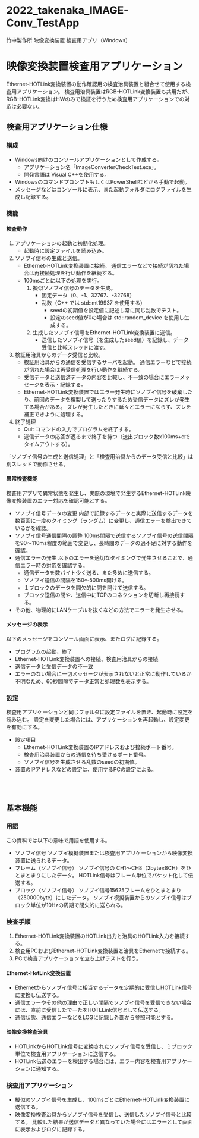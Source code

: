 # 2022_takenaka_IMAGE-Conv_TestApp

竹中製作所 映像変換装置 検査用アプリ（Windows）

# 映像変換装置検査用アプリケーション
Ethernet-HOTLink変換装置の動作確認用の検査治具装置と組合せて使用する検査用アプリケーション。
検査用治具装置はRGB-HOTLink変換装置も共用だが、RGB-HOTLink変換はHWのみで検証を行うため検査用アプリケーションでの対応は必要ない。

## 検査用アプリケーション仕様
### 構成
* Windows向けのコンソールアプリケーションとして作成する。
    * アプリケーション名「ImageConverterCheckTest.exe」。
    * 開発言語は Visual C++を使用する。
* WindowsのコマンドプロンプトもしくはPowerShellなどから手動で起動。
* メッセージなどはコンソールに表示、また起動フォルダにログファイルを生成し記録する。

### 機能
#### 検査動作
1. アプリケーションの起動と初期化処理。
    * 起動時に設定ファイルを読み込み。
1. ソノブイ信号の生成と送信。
    * Ethernet-HOTLink変換装置に接続。
    通信エラーなどで接続が切れた場合は再接続処理を行い動作を継続する。
    * 100msごとに以下の処理を実行。
        1. 擬似ソノブイ信号のデータを生成。
            * 固定データ（0、-1、32767、-32768）
            * 乱数（C++ では std::mt19937 を使用する）
                * seedの初期値を設定値に記述し常に同じ乱数でテスト。
                * 設定のseed値が0の場合は std::random_device を使用し生成する。
        1. 生成したソノブイ信号をEthernet-HOTLink変換装置に送信。
            * 送信したソノブイ信号（を生成したseed値）を記録し、データ受信と比較スレッドに渡す。
1. 検証用治具からのデータ受信と比較。
    * 検証用治具からの通信を受信するサーバを起動。
    通信エラーなどで接続が切れた場合は再受信処理を行い動作を継続する。
    * 受信データと送信済データの内容を比較し、不一致の場合にエラーメッセージを表示・記録する。
    * Ethernet-HOTLink変換装置ではエラー発生時にソノブイ信号を破棄したり、前回のデータを複製して送ったりするため受信データにズレが発生する場合がある。
    ズレが発生したときに延々とエラーにならず、ズレを補正できように処理する。
1. 終了処理
    * Quit
    コマンドの入力でプログラムを終了する。
    * 送信データの応答が返るまで終了を待つ（送出ブロック数x100ms+αでタイムアウトする）。

「ソノブイ信号の生成と送信処理」と「検査用治具からのデータ受信と比較」は別スレッドで動作させる。

#### 異常検査機能
検査用アプリで異常状態を発生し、実際の環境で発生するEthernet-HOTLink映像変換装置のエラー対応を確認可能とする。

* ソノブイ信号データの変更
内部で記録するデータと実際に送信するデータを数百回に一度のタイミング（ランダム）に変更し、通信エラーを検出できているかを確認。
* ソノブイ信号通信間隔の調整
100ms間隔で送信するソノブイ信号の送信間隔を90～110ms程度の範囲で変更し、長時間のデータの過不足に対する動作を確認。
* 通信エラーの発生
以下のエラーを適切なタイミングで発生させることで、通信エラー時の対応を確認する。
    * 通信データを数バイト少く送る、また多めに送信する。
    * ソノブイ送信の間隔を150～500ms開ける。
    * １ブロックのデータを間欠的に間を開けて送信する。
    * ブロック送信の間や、送信中にTCPのコネクションを切断し再接続する。
* その他、物理的にLANケーブルを抜くなどの方法でエラーを発生させる。

#### メッセージの表示
以下のメッセージをコンソール画面に表示、またログに記録する。

* プログラムの起動、終了
* Ethernet-HOTLink変換装置への接続、検査用治具からの接続
* 送信データと受信データの不一致
* エラーのない場合に一切メッセージが表示されないと正常に動作しているか不明なため、60秒間隔でデータ正常と処理数を表示する。


### 設定
検査用アプリケーションと同じフォルダに設定ファイルを置き、起動時に設定を読み込む。
設定を変更した場合には、アプリケーションを再起動し、設定変更を有効にする。
* 設定項目
    * Ethernet-HOTLink変換装置のIPアドレスおよび接続ポート番号。
    * 検査用治具装置からの通信を待ち受けるポート番号。
    * ソノブイ信号を生成させる乱数のseedの初期値。
* 装置のIPアドレスなどの設定は、使用するPCの設定による。


<br><br>

## 基本機能
### 用語
この資料では以下の意味で用語を使用する。
* ソノブイ信号
ソノブイ模擬装置または検査用アプリケーションから映像変換装置に送られるデータ。
* フレーム（ソノブイ信号）
ソノブイ信号の CH1～CH8（2byte×8CH）をひとまとまりにしたデータ。
HOTLink信号はフレーム単位でパケット化して伝送する。
* ブロック（ソノブイ信号）
ソノブイ信号15625フレームをひとまとまり（250000byte）にしたデータ。
ソノブイ模擬装置からのソノブイ信号はブロック単位が10Hzの周期で間欠的に送られる。

### 検査手順
1. Ethernet-HOTLink変換装置のHOTLink出力と治具のHOTLink入力を接続する。
1. 検査用PCおよびEthernet-HOTLink変換装置と治具をEthernetで接続する。
1. PCで検査アプリケーションを立ち上げテストを行う。

#### Ethernet-HotLink変換装置
* Ethernetからソノブイ信号に相当するデータを定期的に受信しHOTLink信号に変換し伝送する。
* 通信エラーやその他の理由で正しい間隔でソノブイ信号を受信できない場合には、直前に受信したでーたをHOTLLink信号として伝送する。
* 通信状態、通信エラーなどをLOGに記録し外部から参照可能とする。

#### 映像変換検査治具
* HOTLinkからHOTLink信号に変換されたソノブイ信号を受信し、１ブロック単位で検査用アプリケーションに送信する。
* HOTLink伝送のエラーを検出する場合には、エラー内容を検査用アプリケーションに通知する。

### 検査用アプリケーション
* 擬似のソノブイ信号を生成し、100msごとにEthernet-HOTLink変換装置に送信する。
* 映像変換検査治具からソノブイ信号を受信し、送信したソノブイ信号と比較する。
比較した結果が送信データと異なっていた場合にはエラーとして画面に表示およびログに記録する。
